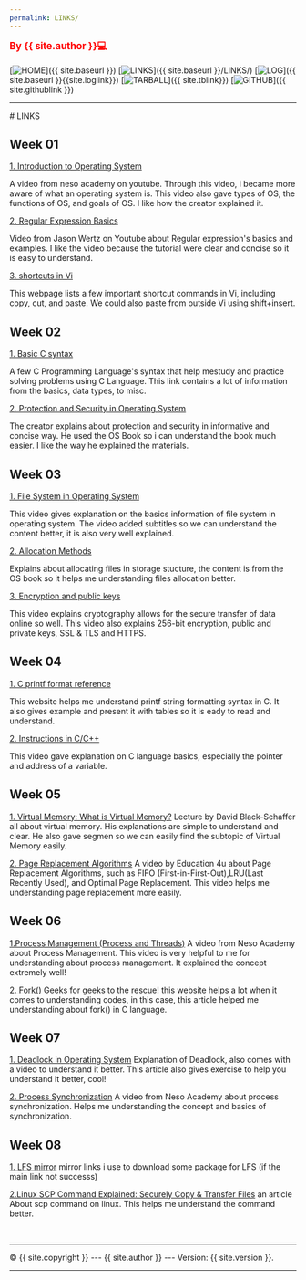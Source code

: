 ```yaml
---
permalink: LINKS/
---
```

<span style="color:red; font-weight:bold; font-size:larger;">By {{ site.author }}💻</span>
<br><br>
[![HOME](https://img.shields.io/badge/-HOME-C6DBDA?style=for-the-badge&logoColor=green)]({{ site.baseurl }})
[![LINKS](https://img.shields.io/badge/-LINKS-55CBCD?style=for-the-badge&logoColor=white)]({{ site.baseurl }}/LINKS/)
[![LOG](https://img.shields.io/badge/-LOG-5778A9?style=for-the-badge&logoColor=white)]({{ site.baseurl }}{{site.loglink}})
[![TARBALL](https://img.shields.io/badge/-TARBALL-BC9578?style=for-the-badge&logoColor=white)]({{ site.tblink}})
[![GITHUB](https://img.shields.io/badge/GitHub-100000?style=for-the-badge&logo=github&logoColor=white)]({{ site.githublink }})
<br>
<hr>
# LINKS

## Week 01
[1. Introduction to Operating System](https://youtu.be/vBURTt97EkA)

A video from neso academy on youtube. Through this video, i became more aware of what an operating system is. This video also gave types of OS, the functions of OS, and goals of OS. I like how the creator explained it.

[2. Regular Expression Basics](https://youtu.be/KJG1dETacLI)

Video from Jason Wertz on Youtube about Regular expression's basics and examples. I like the video because the tutorial were clear and concise so it is easy to understand.

[3. shortcuts in Vi](https://linuxize.com/post/how-to-copy-cut-paste-in-vim/)

This webpage lists a few important shortcut commands in Vi, including copy, cut, and paste. We could also paste from outside Vi using shift+insert.

## Week 02

[1. Basic C syntax](https://www.geeksforgeeks.org/c-programming-language/)

A few C Programming Language's syntax that help mestudy and practice solving problems using C Language. This link contains a lot of information from the basics, data types, to misc.

[2. Protection and Security in Operating System](https://www.youtube.com/watch?v=DKb7KhfoZmU)

The creator explains about protection and security in informative and concise way. He used the OS Book so i can understand the book much easier. I like the way he explained the materials.

## Week 03
[1. File System in Operating System](https://youtu.be/0LtuQhNFFe0)

This video gives explanation on the basics information of file system in operating system. The video added subtitles so we can understand the content better, it is also very well explained.

[2. Allocation Methods](https://www.youtube.com/watch?v=B1_er2nGKao)

Explains about allocating files in storage stucture, the content is from the OS book so it helps me understanding files allocation better.

[3. Encryption and public keys](https://youtu.be/6-JjHa-qLPk)

This video explains cryptography allows for the secure transfer of data online so  well. This video also  explains 256-bit encryption, public and private keys, SSL & TLS and HTTPS. 

## Week 04
[1. C printf format reference](https://alvinalexander.com/programming/printf-format-cheat-sheet/)

This website helps me understand printf string formatting syntax in C. It also gives example and present it with tables so it is eady to read and understand.

[2. Instructions in C/C++](https://youtu.be/zuegQmMdy8M)

This video gave explanation on C language basics, especially the pointer and address of a variable.

## Week 05
[1. Virtual Memory: What is Virtual Memory?](https://youtu.be/qlH4-oHnBb8)
Lecture by David Black-Schaffer all about virtual memory. His explanations are simple to understand and clear. He also gave segmen so we can easily find the subtopic of Virtual Memory easily.

[2. Page Replacement Algorithms](https://youtu.be/16kaPQtYo28)
A video by Education 4u about Page Replacement Algorithms, such as FIFO (First-in-First-Out),LRU(Last Recently Used), and Optimal Page Replacement. This video helps me understanding page replacement more easily.

## Week 06
[1.Process Management (Process and Threads)](https://youtu.be/OrM7nZcxXZU)
A video from Neso Academy about Process Management. This video is very helpful to me for understanding about process management. It explained the concept extremely well!

[2. Fork()](https://www.geeksforgeeks.org/fork-system-call/)
Geeks for geeks to the rescue! this website helps a lot when it comes to understanding codes, in this case, this article helped me understanding about fork() in C language.

## Week 07
[1. Deadlock in Operating System](https://www.geeksforgeeks.org/introduction-of-deadlock-in-operating-system/)
Explanation of Deadlock, also comes with a video to understand it better. This article also gives exercise to help you understand it better, cool!

[2. Process Synchronization](https://www.youtube.com/watch?v=ph2awKa8r5Y&list=PLBlnK6fEyqRjDf_dmCEXgl6XjVKDDj0M2)
A video from Neso Academy about process synchronization. Helps me understanding the concept and basics of synchronization.

## Week 08
[1. LFS mirror](https://mirrors.ustc.edu.cn/lfs/lfs-packages/11.2/)
mirror links i use to download some package for LFS (if the main link not successs)

[2.Linux SCP Command Explained: Securely Copy & Transfer Files](ristek.link/scpraniamn000)
an article About scp command on linux. This helps me understand the command better.

<br>
<hr>
&copy; {{ site.copyright }} --- {{ site.author }} --- Version: {{ site.version }}.
<hr>
<br>


